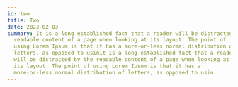 ```yaml
---
id: two
title: Two
date: 2023-02-03
summary: It is a long established fact that a reader will be distracted by the
  readable content of a page when looking at its layout. The point of
  using Lorem Ipsum is that it has a more-or-less normal distribution of
  letters, as opposed to usinIt is a long established fact that a reader
  will be distracted by the readable content of a page when looking at
  its layout. The point of using Lorem Ipsum is that it has a
  more-or-less normal distribution of letters, as opposed to usin
---
```

